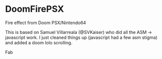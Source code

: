 # DoomFirePSX
Fire effect from Doom PSX/Nintendo64

This is based on Samuel Villarreala (@SVKaiser) who did all the ASM -> javascript work.
I just cleaned things up (javascript had a few asm stigma) and added a doom lolo scrolling.

Fab
